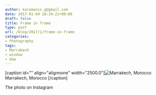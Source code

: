 ```yaml
---
author: karamanis.g@gmail.com
date: 2017-01-04 18:34:21+00:00
draft: false
title: Frame in frame
type: post
url: /blog/2017/1/frame-in-frame
categories:
- Photography
tags:
- Marrakech
- window
- b&w
---
```


[caption id="" align="alignnone" width="2500.0"]![ Marrakech, Morocco  ](/images/2017-01-04-20171frame-in-frame/IMG_0433.jpg)
 Marrakech, Morocco [/caption] 
  



The photo on Instagram
